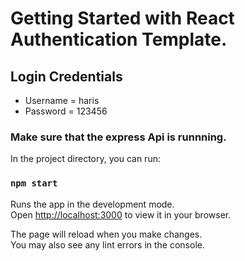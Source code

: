 # Getting Started with React Authentication Template.

## Login Credentials
- Username = haris
- Password = 123456

### Make sure that the express Api is runnning.

In the project directory, you can run:

### `npm start`

Runs the app in the development mode.\
Open [http://localhost:3000](http://localhost:3000) to view it in your browser.

The page will reload when you make changes.\
You may also see any lint errors in the console.

